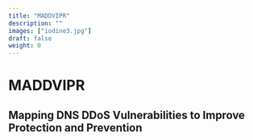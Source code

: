 ```yaml
---
title: "MADDVIPR"
description: ""
images: ["iodine3.jpg"]
draft: false
weight: 0
---
```



# MADDVIPR
## Mapping DNS DDoS Vulnerabilities to Improve Protection and Prevention
